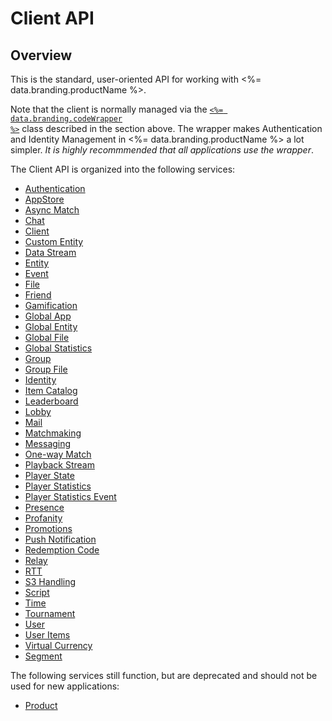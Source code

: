 # Client API
## Overview



This is the standard, user-oriented API for working with <%= data.branding.productName %>.

Note that the client is normally managed via the [<code><%= data.branding.codeWrapper %></code>](/api/wrapper) class described in the section above. The wrapper makes Authentication and Identity Management in <%= data.branding.productName %> a lot simpler. _It is highly recommmended that all applications use the wrapper_.

The Client API is organized into the following services:

* [Authentication](/api/capi/authentication)
* [AppStore](/api/capi/appstore)
* [Async Match](/api/capi/asyncmatch)
* [Chat](/api/capi/chat)
* [Client](/api/capi/client)
* [Custom Entity](/api/capi/customentity)
* [Data Stream](/api/capi/datastream)
* [Entity](/api/capi/entity)
* [Event](/api/capi/event)
* [File](/api/capi/file)
* [Friend](/api/capi/friend)
* [Gamification](/api/capi/gamification)
* [Global App](/api/capi/globalapp)
* [Global Entity](/api/capi/globalentity)
* [Global File](/api/capi/globalfile)
* [Global Statistics](/api/capi/globalstats)
* [Group](/api/capi/group)
* [Group File](/api/capi/groupfile)
* [Identity](/api/capi/identity)
* [Item Catalog](/api/capi/itemcatalog)
* [Leaderboard](/api/capi/leaderboard)
* [Lobby](/api/capi/lobby)
* [Mail](/api/capi/mail)
* [Matchmaking](/api/capi/matchmaking)
* [Messaging](/api/capi/messaging)
* [One-way Match](/api/capi/onewaymatch)
* [Playback Stream](/api/capi/playbackstream)
* [Player State](/api/capi/playerstate)
* [Player Statistics](/api/capi/playerstats)
* [Player Statistics Event](/api/capi/playerstatsevent)
* [Presence](/api/capi/presence)
* [Profanity](/api/capi/profanity)
* [Promotions](/api/capi/promotions)
* [Push Notification](/api/capi/pushnotification)
* [Redemption Code](/api/capi/redemptioncode)
* [Relay](/api/capi/relay)
* [RTT](/api/capi/rtt)
* [S3 Handling](/api/capi/s3handling)
* [Script](/api/capi/script)
* [Time](/api/capi/time)
* [Tournament](/api/capi/tournament)
* [User](/api/capi/user)
* [User Items](/api/capi/useritems)
* [Virtual Currency](/api/capi/virtualcurrency)
* [Segment](/api/capi/segment)

The following services still function, but are deprecated and should not be used for new applications:

* [Product](/api/capi/product)

<DocCardList />